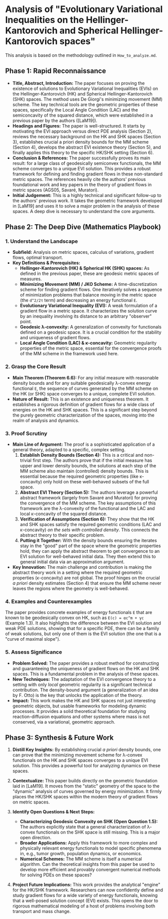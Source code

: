 # Analysis of "Evolutionary Variational Inequalities on the Hellinger-Kantorovich and Spherical Hellinger-Kantorovich spaces"

This analysis is based on the methodology outlined in `How_to_analyze.md`.

## Phase 1: Rapid Reconnaissance

*   **Title, Abstract, Introduction:** The paper focuses on proving the existence of solutions to Evolutionary Variational Inequalities (EVIs) on the Hellinger-Kantorovich (HK) and Spherical Hellinger-Kantorovich (SHK) spaces. The method uses De Giorgi's minimizing movement (MM) scheme. The key technical tools are the geometric properties of these spaces, specifically the Local Angle Condition (LAC) and the semiconcavity of the squared distance, which were established in a previous paper by the authors ([LaM19]).
*   **Headings and Figures:** The paper is well-structured. It starts by motivating the EVI approach versus direct PDE analysis (Section 2), reviews the necessary background on the HK and SHK spaces (Section 3), establishes crucial a priori density bounds for the MM scheme (Section 4), develops the abstract EVI existence theory (Section 5), and finally applies this theory to the specific HK/SHK setting (Section 6).
*   **Conclusion & References:** The paper successfully proves its main result: for a large class of geodesically semiconvex functionals, the MM scheme converges to a unique EVI solution. This provides a robust framework for defining and finding gradient flows in these non-standard metric spaces. The references heavily cite the authors' previous foundational work and key papers in the theory of gradient flows in metric spaces (AGS05, Savaré, Muratori).
*   **Initial Judgement:** This is a highly technical and significant follow-up to the authors' previous work. It takes the geometric framework developed in [LaM19] and uses it to solve a major problem in the analysis of these spaces. A deep dive is necessary to understand the core arguments.

## Phase 2: The Deep Dive (Mathematics Playbook)

### 1. Understand the Landscape
*   **Subfield:** Analysis on metric spaces, calculus of variations, gradient flows, optimal transport.
*   **Key Definitions & Prerequisites:**
    *   **Hellinger-Kantorovich (HK) & Spherical HK (SHK) spaces:** As defined in the previous paper, these are geodesic metric spaces of measures.
    *   **Minimizing Movement (MM) / JKO Scheme:** A time-discretization scheme for finding gradient flows. One iteratively solves a sequence of minimization problems that balance moving in the metric space (the `d^2/2τ` term) and decreasing an energy functional `E`.
    *   **Evolutionary Variational Inequality (EVI):** A weak formulation of a gradient flow in a metric space. It characterizes the solution curve by an inequality involving its distance to an arbitrary "observer" point.
    *   **Geodesic λ-convexity:** A generalization of convexity for functionals defined on a geodesic space. It is a crucial condition for the stability and uniqueness of gradient flows.
    *   **Local Angle Condition (LAC) & κ-concavity:** Geometric regularity properties of the metric space, essential for the convergence proofs of the MM scheme in the framework used here.

### 2. Grasp the Core Result
*   **Main Theorem (Theorem 6.6):** For any initial measure with reasonable density bounds and for any suitable geodesically λ-convex energy functional `E`, the sequence of curves generated by the MM scheme on the HK (or SHK) space converges to a unique, complete EVI solution.
*   **Nature of Result:** This is an existence and uniqueness theorem. It establishes a rigorous definition of gradient flows for a wide class of energies on the HK and SHK spaces. This is a significant step beyond the purely geometric characterization of the spaces, moving into the realm of analysis and dynamics.

### 3. Proof Scrutiny
*   **Main Line of Argument:** The proof is a sophisticated application of a general theory, adapted to a specific, complex setting.
    1.  **Establish Density Bounds (Section 4):** This is a critical and non-trivial first step. The authors prove that if the initial measure has upper and lower density bounds, the solutions at each step of the MM scheme also maintain (controlled) density bounds. This is essential because the required geometric properties (like κ-concavity) only hold on these well-behaved subsets of the full space.
    2.  **Abstract EVI Theory (Section 5):** The authors leverage a powerful abstract framework (largely from Savaré and Muratori) for proving the convergence of the MM scheme. The key assumptions of this framework are the λ-convexity of the functional and the LAC and local κ-concavity of the squared distance.
    3.  **Verification of Assumptions (Section 6):** They show that the HK and SHK spaces satisfy the required geometric conditions (LAC and κ-concavity) *on the sets with controlled density*. This connects the abstract theory to their specific problem.
    4.  **Putting it Together:** With the density bounds ensuring the iterates stay in the "good" part of the space where the geometric properties hold, they can apply the abstract theorem to get convergence to an EVI solution for well-behaved initial data. They then extend this to general initial data via an approximation argument.
*   **Key Innovation:** The main challenge and contribution is making the abstract theory work in a setting where the required geometric properties (κ-concavity) are not global. The proof hinges on the crucial *a priori* density estimates (Section 4) that ensure the MM scheme never leaves the regions where the geometry is well-behaved.

### 4. Examples and Counterexamples
The paper provides concrete examples of energy functionals `E` that are known to be geodesically convex on HK, such as `E(c) = αc^m + γc` (Example 1.3). It also highlights the difference between the EVI solution and weak PDE solutions, showing that for a specific PDE, there can be a family of weak solutions, but only one of them is the EVI solution (the one that is a "curve of maximal slope").

### 5. Assess Significance
*   **Problem Solved:** The paper provides a robust method for constructing and guaranteeing the uniqueness of gradient flows on the HK and SHK spaces. This is a fundamental problem in the analysis of these spaces.
*   **New Techniques:** The adaptation of the EVI convergence theory to a setting with only *local* geometric regularity is a significant technical contribution. The density-bound argument (a generalization of an idea by F. Otto) is the key that unlocks the application of the theory.
*   **Impact:** This work makes the HK and SHK spaces not just interesting geometric objects, but usable frameworks for modeling dynamic processes. It provides a solid theoretical foundation for studying reaction-diffusion equations and other systems where mass is not conserved, via a variational, geometric approach.

## Phase 3: Synthesis & Future Work

1.  **Distill Key Insights:** By establishing crucial *a priori* density bounds, one can prove that the minimizing movement scheme for λ-convex functionals on the HK and SHK spaces converges to a unique EVI solution. This provides a powerful tool for analyzing dynamics on these spaces.

2.  **Contextualize:** This paper builds directly on the geometric foundation laid in [LaM19]. It moves from the "static" geometry of the space to the "dynamic" analysis of curves governed by energy minimization. It firmly places the HK/SHK spaces within the modern theory of gradient flows on metric spaces.

3.  **Identify Open Questions & Next Steps:**
    *   **Characterizing Geodesic Convexity on SHK (Open Question 1.5):** The authors explicitly state that a general characterization of λ-convex functionals on the SHK space is still missing. This is a major open direction.
    *   **Broader Applications:** Apply this framework to more complex and physically relevant energy functionals to model specific phenomena in, e.g., tumor growth, population dynamics, or economics.
    *   **Numerical Schemes:** The MM scheme is itself a numerical algorithm. Can the theoretical insights from this paper be used to develop more efficient and provably convergent numerical methods for solving PDEs on these spaces?

4.  **Project Future Implications:** This work provides the analytical "engine" for the HK/SHK framework. Researchers can now confidently define and study gradient flows for a wide variety of energy functionals, knowing that a well-posed solution concept (EVI) exists. This opens the door to rigorous mathematical modeling of a host of problems involving both transport and mass change.
